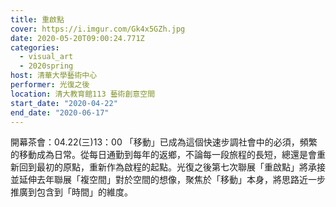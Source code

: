 ```yaml
---
title: 重啟點
cover: https://i.imgur.com/Gk4x5GZh.jpg
date: 2020-05-20T09:00:24.771Z
categories:
  - visual_art
  - 2020spring
host: 清華大學藝術中心
performer: 光復之後
location: 清大教育館113 藝術創意空間
start_date: "2020-04-22"
end_date: "2020-06-17"
---
```


開幕茶會：04.22(三)13：00
「移動」已成為這個快速步調社會中的必須，頻繁的移動成為日常。從每日通勤到每年的返鄉，不論每一段旅程的長短，總還是會重新回到最初的原點，重新作為啟程的起點。光復之後第七次聯展「重啟點」將承接並延伸去年聯展「複空間」對於空間的想像，聚焦於「移動」本身，將思路近一步推廣到包含到「時間」的維度。